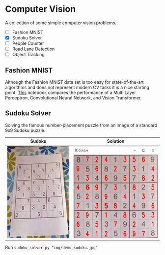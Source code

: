 # Computer Vision

A collection of some simple computer vision problems.

- [ ] Fashion MNIST
- [x] Sudoku Solver
- [ ] People Counter
- [ ] Road Lane Detection
- [ ] Object Tracking

## Fashion MNIST

Although the Fashion MNIST data set is too easy for state-of-the-art algorithms and does not represent modern CV tasks it is a nice starting point. [This](fashion_mnist/fashion_mnist.ipynb) notebook compares the performance of a Multi Layer Perceptron, Convolutional Neural Network, and Vision Transformer.


## Sudoku Solver

Solving the famous number-placement puzzle from an image of a standard 9x9 Sudoku puzzle.

| Sudoku                                                              | Solution                                                              |
|:-------------------------------------------------------------------:|:---------------------------------------------------------------------:|
| <img src="sudoku_solver/img/demo_sudoku.jpg?raw=true" height="300"> | <img src="sudoku_solver/img/demo_solution.png?raw=true" height="300"> |

Run `sudoku_solver.py "img/demo_sudoku.jpg"`
